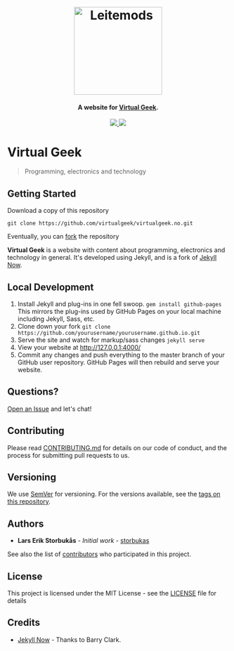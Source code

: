 <h1 align="center">
  <br>
  <a href="https://leitemods.no/">
    <img src="https://avatars.githubusercontent.com/u/3038307" alt="Leitemods" width="200">
  </a>
  <br>
</h1>

<h4 align="center">A website for <a href="https://virtualgeek.no/" target="_blank">Virtual Geek</a>.</h4>

<p align="center">
  <a href="https://virtualgeek.no/">
    <img src="https://img.shields.io/website-up-down-green-red/http/virtualgeek.no.svg">
  </a>
  <a href="https://opensource.org/licenses/MIT">
      <img src="https://img.shields.io/badge/License-MIT-blue.svg">
  </a>
</p>

# Virtual Geek

> Programming, electronics and technology

## Getting Started

Download a copy of this repository

```console
git clone https://github.com/virtualgeek/virtualgeek.no.git
```

Eventually, you can [fork](https://help.github.com/en/github/getting-started-with-github/fork-a-repo) the repository

**Virtual Geek** is a website with content about programming, electronics and technology in general. It's developed using Jekyll, and is a fork of [Jekyll Now](https://github.com/barryclark/jekyll-now).

## Local Development

1. Install Jekyll and plug-ins in one fell swoop. `gem install github-pages` This mirrors the plug-ins used by GitHub Pages on your local machine including Jekyll, Sass, etc.
2. Clone down your fork `git clone https://github.com/yourusername/yourusername.github.io.git`
3. Serve the site and watch for markup/sass changes `jekyll serve`
4. View your website at http://127.0.0.1:4000/
5. Commit any changes and push everything to the master branch of your GitHub user repository. GitHub Pages will then rebuild and serve your website.

## Questions?

[Open an Issue](https://github.com/virtualgeek/virtualgeek.no/issues/new) and let's chat!

## Contributing

Please read [CONTRIBUTING.md](https://gist.github.com/storbukas/8cbe5783cb53d5e7adede003f246c2df) for details on our code of conduct, and the process for submitting pull requests to us.

## Versioning

We use [SemVer](http://semver.org/) for versioning. For the versions available, see the [tags on this repository](https://github.com/virtualgeek/virtualgeek.no/tags).

## Authors

* **Lars Erik Storbukås** - *Initial work* - [storbukas](https://github.com/storbukas)

See also the list of [contributors](https://github.com/virtualgeek/virtualgeek.no/contributors) who participated in this project.

## License

This project is licensed under the MIT License - see the [LICENSE](LICENSE) file for details

## Credits

- [Jekyll Now](https://github.com/barryclark/jekyll-now) - Thanks to Barry Clark.